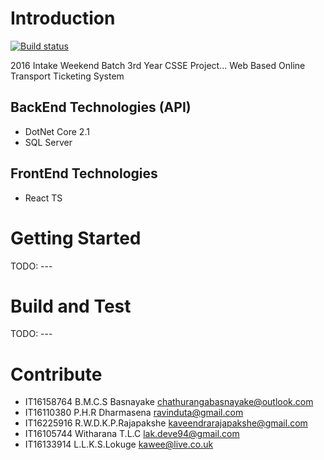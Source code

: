 # Introduction 
[![Build status](https://csbunlimited.visualstudio.com/TransportTicketingNetwork/_apis/build/status/TransportTicketingNetwork-CI)](https://csbunlimited.visualstudio.com/TransportTicketingNetwork/_build/latest?definitionId=1)

2016 Intake Weekend Batch 3rd Year CSSE Project...
Web Based Online Transport Ticketing System 

BackEnd Technologies (API)
---------------------
* DotNet Core 2.1
* SQL Server

FrontEnd Technologies
--------------------
* React TS

# Getting Started
TODO: ---

# Build and Test
TODO: ---

# Contribute
* IT16158764 B.M.C.S Basnayake chathurangabasnayake@outlook.com
* IT16110380 P.H.R Dharmasena ravinduta@gmail.com
* IT16225916 R.W.D.K.P.Rajapakshe kaveendrarajapakshe@gmail.com
* IT16105744 Witharana T.L.C lak.deve94@gmail.com
* IT16133914 L.L.K.S.Lokuge kawee@live.co.uk